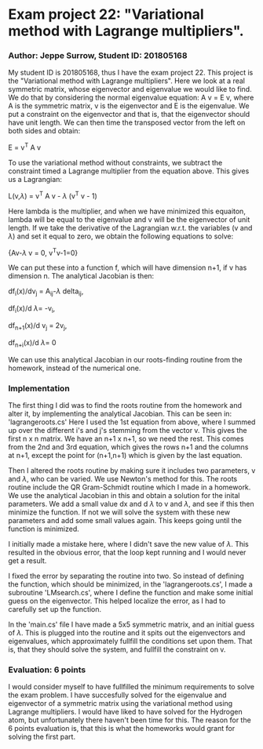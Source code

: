 # Exam project 22: "Variational method with Lagrange multipliers".

### Author: Jeppe Surrow, Student ID: 201805168

My student ID is 201805168, thus I have the exam project 22. 
This project is the "Variational method with Lagrange multipliers".
Here we look at a real symmetric matrix, whose eigenvector and eigenvalue we would like to find.
We do that by considering the normal eigenvalue equation:
A v = E v, where A is the symmetric matrix, v is the eigenvector and E is the eigenvalue.
We put a constraint on the eigenvector and that is, that the eigenvector should have unit length.
We can then time the transposed vector from the left on both sides and obtain:

E = v<sup>T</sup> A v

To use the variational method without constraints, we subtract the constraint timed a Lagrange multiplier from the equation above.
This gives us a Lagrangian:

L(v,$\lambda$) = v<sup>T</sup> A v - $\lambda$ (v<sup>T</sup> v - 1)

Here lambda is the multiplier, and when we have minimized this equaiton, lambda will be equal to the eigenvalue and v will be the eigenvector of unit length. 
If we take the derivative of the Lagrangian w.r.t. the variables (v and $\lambda$) and set it equal to zero, we obtain the following equations to solve:

{Av-$\lambda$ v = 0, v<sup>T</sup>v-1=0}

We can put these into a function f, which will have dimension n+1, if v has dimension n.
The analytical Jacobian is then:

df<sub>i</sub>(x)/dv<sub>j</sub> = A<sub>ij</sub>-$\lambda$ delta<sub>ij</sub>, 

df<sub>i</sub>(x)/d $\lambda$= -v<sub>i</sub>,

df<sub>n+1</sub>(x)/d v<sub>j</sub> = 2v<sub>j</sub>,

df<sub>n+i</sub>(x)/d $\lambda$= 0

We can use this analytical Jacobian in our roots-finding routine from the homework, instead of the numerical one.

### Implementation

The first thing I did was to find the roots routine from the homework and alter it, by implementing the analytical Jacobian. This can be seen in:
    'lagrangeroots.cs'
Here I used the 1st equation from above, where I summed up over the different i's and j's stemming from the vector v. This gives the first n x n matrix. We have an n+1 x n+1, so we need the rest. This comes from the 2nd and 3rd equation, which gives the rows n+1 and the columns at n+1, except the point for (n+1,n+1) which is given by the last equation.

Then I altered the roots routine by making sure it includes two parameters, v and $\lambda$, who can be varied. We use Newton's method for this.
The roots routine include the QR Gram-Schmidt routine which I made in a homework. We use the analytical Jacobian in this and obtain a solution for the inital parameters. 
We add a small value dx and d $\lambda$ to v and $\lambda$, and see if this then minimize the function. If not we will solve the system with these new parameters and add some small values again.
This keeps going until the function is minimized.


I initially made a mistake here, where I didn't save the new value of $\lambda$. This resulted in the obvious error, that the loop kept running and I would never get a result.

I fixed the error by separating the routine into two. So instead of defining the function, which should be minimized, in the 'lagrangeroots.cs', I made a subroutine 'LMsearch.cs', where I define the function and make some initial guess on the eigenvector.
This helped localize the error, as I had to carefully set up the function. 

In the 'main.cs' file I have made a 5x5 symmetric matrix, and an initial guess of $\lambda$. This is plugged into the routine and it spits out the eigenvectors and eigenvalues, which approximately fullfill the conditions set upon them. That is, that they should solve the system, and fullfill the constraint on v.

### Evaluation: 6 points
I would consider myself to have fullfilled the minimum requirements to solve the exam problem. I have succesfully solved for the eigenvalue and eigenvector of a symmetric matrix using the variational method using Lagrange multipliers. 
I would have liked to have solved for the Hydrogen atom, but unfortunately there haven't been time for this. 
The reason for the 6 points evaluation is, that this is what the homeworks would grant for solving the first part.




